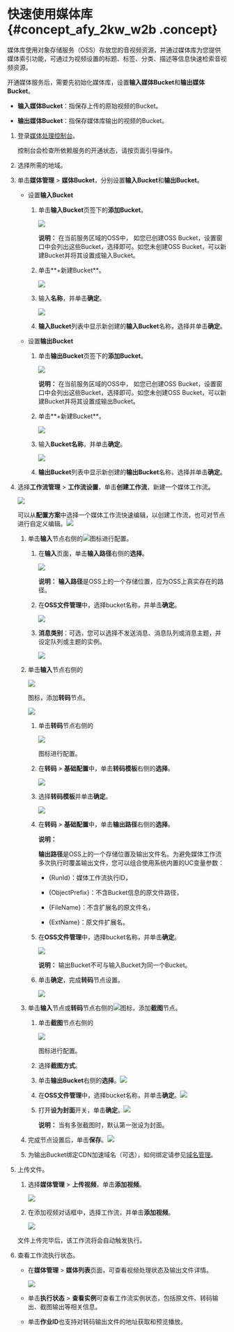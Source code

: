 # 快速使用媒体库 {#concept_afy_2kw_w2b .concept}

媒体库使用对象存储服务（OSS）存放您的音视频资源，并通过媒体库为您提供媒体索引功能，可通过为视频设置的标题、标签、分类、描述等信息快速检索音视频资源。

开通媒体服务后，需要先初始化媒体库，设置**输入媒体Bucket**和**输出媒体Bucket**。

-   **输入媒体Bucket**：指保存上传的原始视频的Bucket。

-   **输出媒体Bucket**：指保存媒体库输出的视频的Bucket。


1.  登录[媒体处理控制台](https://mps.console.aliyun.com)。

    控制台会检查所依赖服务的开通状态，请按页面引导操作。

2.  选择所需的地域。
3.  单击**媒体管理** \> **媒体Bucket**，分别设置**输入Bucket**和**输出Bucket**。
    -   设置**输入Bucket** 
        1.  单击**输入Bucket**页签下的**添加Bucket**。

            ![](http://static-aliyun-doc.oss-cn-hangzhou.aliyuncs.com/assets/img/11351/15553211509908_zh-CN.png)

            **说明：** 在当前服务区域的OSS中， 如您已创建OSS Bucket，设置窗口中会列出这些Bucket，选择即可。如您未创建OSS Bucket，可以新建Bucket并将其设置成输入Bucket。

        2.  单击**+新建Bucket**。

            ![](http://static-aliyun-doc.oss-cn-hangzhou.aliyuncs.com/assets/img/11351/15553211519909_zh-CN.png)

        3.  输入**名称**，并单击**确定**。

            ![](http://static-aliyun-doc.oss-cn-hangzhou.aliyuncs.com/assets/img/11351/15553211529910_zh-CN.png)

        4.  **输入Bucket**列表中显示新创建的**输入Bucket**名称，选择并单击**确定**。
    -   设置**输出Bucket** 
        1.  单击**输出Bucket**页签下的**添加Bucket**。

            ![](http://static-aliyun-doc.oss-cn-hangzhou.aliyuncs.com/assets/img/11351/15553211529911_zh-CN.png)

            **说明：** 在当前服务区域的OSS中， 如您已创建OSS Bucket，设置窗口中会列出这些Bucket，选择即可。如您未创建OSS Bucket，可以新建Bucket并将其设置成输出Bucket。

        2.  单击**+新建Bucket**。

            ![](http://static-aliyun-doc.oss-cn-hangzhou.aliyuncs.com/assets/img/11351/15553211529912_zh-CN.png)

        3.  输入**Bucket名称**，并单击**确定**。

            ![](http://static-aliyun-doc.oss-cn-hangzhou.aliyuncs.com/assets/img/11351/15553211539913_zh-CN.png)

        4.  **输出Bucket**列表中显示新创建的**输出Bucket**名称，选择并单击**确定**。
4.  选择**工作流管理** \> **工作流设置**，单击**创建工作流**，新建一个媒体工作流。

    ![](http://static-aliyun-doc.oss-cn-hangzhou.aliyuncs.com/assets/img/11351/15553211539914_zh-CN.png)

    可以从**配置方案**中选择一个媒体工作流快速编辑，以创建工作流，也可对节点进行自定义编辑。![](http://static-aliyun-doc.oss-cn-hangzhou.aliyuncs.com/assets/img/11351/15553211539915_zh-CN.png)

    1.  单击**输入**节点右侧的![](http://static-aliyun-doc.oss-cn-hangzhou.aliyuncs.com/assets/img/11351/15553211539916_zh-CN.png)图标进行配置。
        1.  在**输入**页面，单击**输入路径**右侧的**选择**。

            ![](http://static-aliyun-doc.oss-cn-hangzhou.aliyuncs.com/assets/img/11351/15553211539918_zh-CN.png)

            **说明：** **输入路径**是OSS上的一个存储位置，应为OSS上真实存在的路径。

        2.  在**OSS文件管理**中，选择bucket名称，并单击**确定**。

            ![](http://static-aliyun-doc.oss-cn-hangzhou.aliyuncs.com/assets/img/11351/15553211539919_zh-CN.png)

        3.  **消息类别**：可选，您可以选择不发送消息、消息队列或消息主题，并设定队列或主题的实例。

            ![](http://static-aliyun-doc.oss-cn-hangzhou.aliyuncs.com/assets/img/11351/15553211539920_zh-CN.png)

    2.  单击**输入**节点右侧的

        ![](http://static-aliyun-doc.oss-cn-hangzhou.aliyuncs.com/assets/img/11351/15553211539922_zh-CN.png)

        图标，添加**转码**节点。

        ![](http://static-aliyun-doc.oss-cn-hangzhou.aliyuncs.com/assets/img/11351/15553211539924_zh-CN.png)

        1.  单击**转码**节点右侧的

            ![](http://static-aliyun-doc.oss-cn-hangzhou.aliyuncs.com/assets/img/11351/15553211539916_zh-CN.png)

            图标进行配置。

        2.  在**转码** \> **基础配置**中，单击**转码模板**右侧的**选择**。

            ![](http://static-aliyun-doc.oss-cn-hangzhou.aliyuncs.com/assets/img/11351/15553211559925_zh-CN.png)

        3.  选择**转码模板**并单击**确定**。

            ![](http://static-aliyun-doc.oss-cn-hangzhou.aliyuncs.com/assets/img/11351/15553211569926_zh-CN.png)

        4.  在**转码** \> **基础配置**中，单击**输出路径**右侧的**选择**。

            **说明：** 

            **输出路径**是OSS上的一个存储位置及输出文件名。为避免媒体工作流多次执行时覆盖输出文件，您可以组合使用系统内置的UC变量参数：

            -   \{RunId\}：媒体工作流执行ID，

            -   \{ObjectPrefix\}：不含Bucket信息的原文件路径，

            -   \{FileName\}：不含扩展名的原文件名，

            -   \{ExtName\}：原文件扩展名。

        5.  在**OSS文件管理**中，选择bucket名称，并单击**确定**。

            ![](http://static-aliyun-doc.oss-cn-hangzhou.aliyuncs.com/assets/img/11351/15553211569927_zh-CN.png)

            **说明：** 输出Bucket不可与输入Bucket为同一个Bucket。

        6.  单击**确定**，完成**转码**节点设置。

            ![](http://static-aliyun-doc.oss-cn-hangzhou.aliyuncs.com/assets/img/11351/15553211569928_zh-CN.png)

    3.  单击**输入**节点或**转码**节点右侧的![](http://static-aliyun-doc.oss-cn-hangzhou.aliyuncs.com/assets/img/11351/15553211539922_zh-CN.png)图标，添加**截图**节点。
        1.  单击**截图**节点右侧的

            ![](http://static-aliyun-doc.oss-cn-hangzhou.aliyuncs.com/assets/img/11351/15553211539916_zh-CN.png)

            图标进行配置。

        2.  选择**截图方式**。
        3.  单击**输出Bucket**右侧的**选择**。![](http://static-aliyun-doc.oss-cn-hangzhou.aliyuncs.com/assets/img/11351/15553211579929_zh-CN.png)
        4.  在**OSS文件管理**中，选择bucket名称，并单击**确定**。![](http://static-aliyun-doc.oss-cn-hangzhou.aliyuncs.com/assets/img/11351/15553211579930_zh-CN.png)
        5.  打开**设为封面**开关，单击**确定**。![](http://static-aliyun-doc.oss-cn-hangzhou.aliyuncs.com/assets/img/11351/15553211579931_zh-CN.png) 

            **说明：** 当有多张截图时，默认第一张设为封面。

    4.  完成节点设置后，单击**保存**。![](http://static-aliyun-doc.oss-cn-hangzhou.aliyuncs.com/assets/img/11351/15553211579932_zh-CN.png)
    5.  为输出Bucket绑定CDN加速域名（可选），如何绑定请参见[域名管理](../../../../../cn.zh-CN/用户指南/媒体管理/域名管理.md#)。
5.  上传文件。

    1.  选择**媒体管理** \> **上传视频**，单击**添加视频**。

        ![](http://static-aliyun-doc.oss-cn-hangzhou.aliyuncs.com/assets/img/11351/15553211579933_zh-CN.png)

    2.  在添加视频对话框中，选择工作流，并单击**添加视频**。

        ![](http://static-aliyun-doc.oss-cn-hangzhou.aliyuncs.com/assets/img/11351/15553211579934_zh-CN.png)

    文件上传完毕后，该工作流将会自动触发执行。

6.  查看工作流执行状态。
    -   在**媒体管理** \> **媒体列表**页面，可查看视频处理状态及输出文件详情。

        ![](http://static-aliyun-doc.oss-cn-hangzhou.aliyuncs.com/assets/img/11351/15553211579944_zh-CN.png)

    -   单击**执行状态** \> **查看实例**可查看工作流实例状态，包括原文件、转码输出、截图输出等相关信息。
    -   单击**作业ID**也支持对转码输出文件的地址获取和预览播放。

